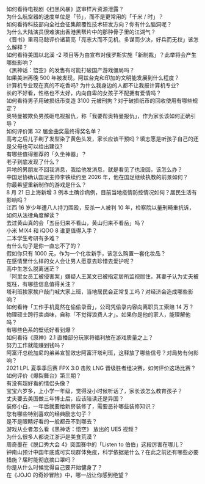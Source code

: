 如何看待电视剧《扫黑风暴》送审样片资源泄露？  
为什么航空器的速度单位是「节」，而不是更常用的「千米 / 时」？  
如何看待科技部向全社会征集颠覆性技术研发方向？你有什么脑洞呢？  
为什么大陆演员很难演出香港黑帮片中的那种骨子里的江湖气？  
《晋书》里司马懿评价诸葛亮「亮志大而不见机，多谋而少决，好兵而无权」该怎么解释？  
如何看待美国以北溪 -2 项目等为由宣布对俄罗斯实施「新制裁」？此举将会产生哪些影响？  
《黑神话：悟空》的发售有可能打破国产游戏僵局吗？  
如果美洲再晚 500 年被发现，阿兹台克和印加的文明能发展到什么程度？  
计算机专业现在真的不吃香吗? 为什么我身边的人都不让我报计算机专业?  
长的不好看，性格也不太好，内向自卑的女孩子不配拥有爱情吗？  
如何看待男子用破损纸币变造 3100 元被刑拘？对于破损纸币的回收使用有哪些规定？  
奥特曼被欺负男孩砸电视报仇，称「我要帮奥特曼报仇」，作为家长该如何正确引导？  
如何评价第 32 届金曲奖最终得奖名单？  
高考之后儿子剃了发型染了黄色头发，家长应该干预吗？填志愿是听孩子自己的还是父母也可以给出建议?  
有哪些值得推荐的「久坐神器」？  
老子到底发现了什么？  
异地的男朋友不回我消息，我给他发消息，就是看见了也没回，该怎么办？  
中国足协确认国足主帅李铁续约至 2026 年，他在国足继续执教的前景如何？  
你最希望重新制作的游戏是什么？  
8 月 21 日上海新增 3 例本土确诊病例，目前当地疫情防控情况如何？居民生活有影响吗？  
江西 16 岁少年遭八人持刀围殴，反杀一人被判 10 年，检察院以量刑畸重抗诉，如何从法律角度解读？  
去过黄山真的会「五岳归来不看山，黄山归来不看岳」吗？  
小米 MIX4 和 iQOO 8 谁更值得入手？  
二本学生考研有多难？  
有什么句子是你一直忘不了的？  
假如你只有 1000 元，作为一个化妆新手，该怎么购置一套化妆品？  
在感情里什么样的女人会让男人愿意去珍惜去爱护呢？  
高中生怎么脱离迷茫？  
「阿里女员工被侵害案」嫌疑人王某文已被指定居所监视居住，其妻子认为丈夫被冤枉，有哪些信息值得关注？  
塔利班挨家挨户敲门喊大家上班，当地居民会正常复工吗？对经济会造成哪些影响？  
如何看待「工作手机竟然在偷偷录音」，公司凭偷录内容向离职员工索赔 14 万？  
物理硕士跨行卖卤味，自称「不觉得浪费人才」。如果你是他的家人，能理解他吗？  
有哪些色系的壁纸好看到爆？  
如何看待《原神》2.1 直播部分玩家将福利放在游戏质量之上？  
努力工作就能赚到钱吗？  
阿富汗总统加尼的弟弟宣誓效忠阿富汗塔利班，这释放了哪些信号？对局势有何影响？  
2021 LPL 夏季季后赛 FPX 3:0 击败 LNG 晋级胜者组决赛，如何评价这场比赛？  
如何评价《爆裂舞台》第三期？  
有没有超好看的情侣头像？  
宝宝六岁多，上小学一年级，觉得没小时候听话了，家长该怎么教育孩子？  
丈夫要去美国做三年博士后，应该陪读还是异国？  
装修小白，一年后就要给新房装修了，需要恶补哪些装修知识？  
您有哪些特别喜欢的经典励志句子？  
是不是眼睛好看的一般都丑不到哪去？  
游戏从业者怎么看《黑神话：悟空》 放出的 UE5 视频？  
为什么很多人都说江浙沪是美食荒漠？  
周奇墨在《脱口秀大会 4》突围赛中的「Listen to 伯伯」这段厉害在哪儿？  
钟南山预计中国年底或可实现群体免疫，科学依据是什么？在此之前还有哪些必要措施？届时能彻底摘口罩吗？  
你是从什么时候觉得自己要开始健身了？  
在《JOJO 的奇妙冒险》中，哪一战让你感到绝望？  
